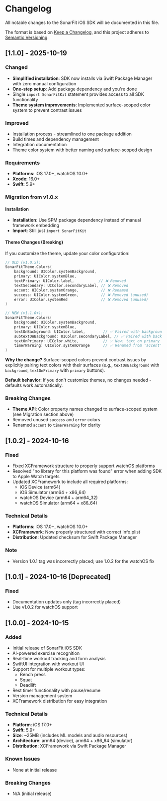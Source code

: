 # Changelog

All notable changes to the SonarFit iOS SDK will be documented in this file.

The format is based on [Keep a Changelog](https://keepachangelog.com/en/1.0.0/),
and this project adheres to [Semantic Versioning](https://semver.org/spec/v2.0.0.html).

## [1.1.0] - 2025-10-19

### Changed
- **Simplified installation**: SDK now installs via Swift Package Manager with zero manual configuration
- **One-step setup**: Add package dependency and you're done
- Single `import SonarFitKit` statement provides access to all SDK functionality
- **Theme system improvements**: Implemented surface-scoped color system to prevent contrast issues

### Improved
- Installation process - streamlined to one package addition
- Build times and dependency management
- Integration documentation
- Theme color system with better naming and surface-scoped design

### Requirements
- **Platforms**: iOS 17.0+, watchOS 10.0+
- **Xcode**: 16.0+
- **Swift**: 5.9+

### Migration from v1.0.x

#### Installation
- **Installation**: Use SPM package dependency instead of manual framework embedding
- **Import**: Still just `import SonarFitKit`

#### Theme Changes (Breaking)
If you customize the theme, update your color configuration:

```swift
// OLD (v1.0.x):
SonarFitTheme.Colors(
    background: UIColor.systemBackground,
    primary: UIColor.systemBlue,
    textPrimary: UIColor.label,           // ❌ Removed
    textSecondary: UIColor.secondaryLabel, // ❌ Removed
    accent: UIColor.systemOrange,          // ❌ Renamed
    success: UIColor.systemGreen,          // ❌ Removed (unused)
    error: UIColor.systemRed               // ❌ Removed (unused)
)

// NEW (v1.1.0+):
SonarFitTheme.Colors(
    background: UIColor.systemBackground,
    primary: UIColor.systemBlue,
    textOnBackground: UIColor.label,        // ✅ Paired with background
    subtextOnBackground: UIColor.secondaryLabel, // ✅ Paired with background
    textOnPrimary: UIColor.white,           // ✅ New: text on primary buttons
    timerWarning: UIColor.systemOrange      // ✅ Renamed from 'accent'
)
```

**Why the change?** Surface-scoped colors prevent contrast issues by explicitly pairing text colors with their surfaces (e.g., `textOnBackground` with `background`, `textOnPrimary` with `primary` buttons).

**Default behavior**: If you don't customize themes, no changes needed - defaults work automatically.

### Breaking Changes
- **Theme API**: Color property names changed to surface-scoped system (see Migration section above)
- Removed unused `success` and `error` colors
- Renamed `accent` to `timerWarning` for clarity

## [1.0.2] - 2024-10-16

### Fixed
- Fixed XCFramework structure to properly support watchOS platforms
- Resolved "no library for this platform was found" error when adding SDK to Apple Watch targets
- Updated XCFramework to include all required platforms:
  - iOS Device (arm64)
  - iOS Simulator (arm64 + x86_64)
  - watchOS Device (arm64 + arm64_32)
  - watchOS Simulator (arm64 + x86_64)

### Technical Details
- **Platforms**: iOS 17.0+, watchOS 10.0+
- **XCFramework**: Now properly structured with correct Info.plist
- **Distribution**: Updated checksum for Swift Package Manager

### Note
- Version 1.0.1 tag was incorrectly placed; use 1.0.2 for the watchOS fix

## [1.0.1] - 2024-10-16 [Deprecated]

### Fixed
- Documentation updates only (tag incorrectly placed)
- Use v1.0.2 for watchOS support

## [1.0.0] - 2024-10-15

### Added
- Initial release of SonarFit iOS SDK
- AI-powered exercise recognition
- Real-time workout tracking and form analysis
- SwiftUI integration with workout UI
- Support for multiple workout types:
  - Bench press
  - Squat
  - Deadlift
- Rest timer functionality with pause/resume
- Version management system
- XCFramework distribution for easy integration

### Technical Details
- **Platform**: iOS 17.0+
- **Swift**: 5.9+
- **Size**: ~25MB (includes ML models and audio resources)
- **Architecture**: arm64 (device), arm64 + x86_64 (simulator)
- **Distribution**: XCFramework via Swift Package Manager

### Known Issues
- None at initial release

### Breaking Changes
- N/A (initial release)

